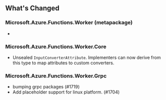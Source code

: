 ## What's Changed

<!-- Please add your release notes in the following format:
- My change description (#PR/#issue)
-->

### Microsoft.Azure.Functions.Worker (metapackage) <version>

- <entry>

### Microsoft.Azure.Functions.Worker.Core <version>

- Unsealed `InputConverterAttribute`. Implementers can now derive from this type to map attributes to custom converters. 

### Microsoft.Azure.Functions.Worker.Grpc <version>

- bumping grpc packages (#1719)
- Add placeholder support for linux platform. (#1704)